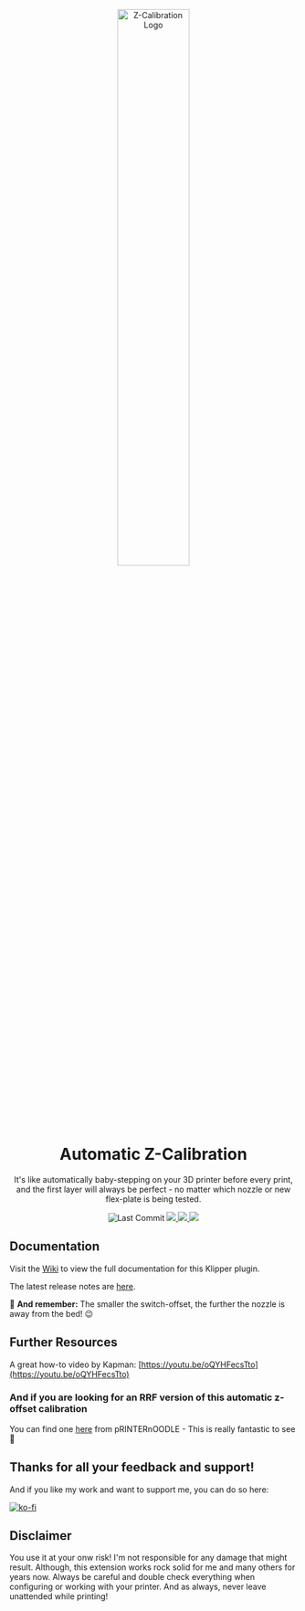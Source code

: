 <p align="center">
  <img src="https://repository-images.githubusercontent.com/365369551/ef2987a7-0faf-4844-91c9-f221e4112b4d" alt='Z-Calibration Logo' width='50%'>
  <h1 align="center">Automatic Z-Calibration</h1>
</p>

<p align="center">
It's like automatically baby-stepping on your 3D printer before every print, and the first layer will
always be perfect - no matter which nozzle or new flex-plate is being tested.
</p>

<p align="center">
    <a><img src="https://img.shields.io/github/last-commit/Bradford1040/klipper_z_calibration" alt="Last Commit"></a>
  <a aria-label="Stars" href="https://github.com/Bradford1040/klipper_z_calibration/stargazers">
    <img src="https://img.shields.io/github/stars/Bradford1040/klipper_z_calibration?style=flat-square">
  </a>
  <a aria-label="Forks" href="https://github.com/Bradford1040/klipper_z_calibration/network/members">
    <img src="https://img.shields.io/github/forks/Bradford1040/klipper_z_calibration?style=flat-square">
  </a>
  <a aria-label="License" href="https://github.com/Bradford1040/klipper_z_calibration/blob/master/LICENSE">
    <img src="https://img.shields.io/github/license/Bradford1040/klipper_z_calibration?style=flat-square">
  </a>
</p>

## Documentation

Visit the [Wiki](https://github.com/Bradford1040/klipper_z_calibration/wiki) to view the full documentation for this Klipper plugin.

The latest release notes are [here](https://github.com/Bradford1040/klipper_z_calibration/wiki/Changelog).

:pushpin: **And remember:** The smaller the switch-offset, the further the
 nozzle is away from the bed! :wink:

## Further Resources

A great how-to video by Kapman: [https://youtu.be/oQYHFecsTto](https://youtu.be/oQYHFecsTto)

### And if you are looking for an RRF version of this automatic z-offset calibration

You can find one [here](https://github.com/pRINTERnOODLE/Auto-Z-calibration-for-RRF-3.3-or-later-and-Klicky-Probe) from pRINTERnOODLE - This is really fantastic to see :tada:

## Thanks for all your feedback and support!

And if you like my work and want to support me, you can do so here:

[![ko-fi](https://ko-fi.com/img/githubbutton_sm.svg)](https://ko-fi.com/X8X1C0DTD)

## Disclaimer

You use it at your onw risk! I'm not responsible for any damage that might result. Although,
this extension works rock solid for me and many others for years now. Always be careful
and double check everything when configuring or working with your printer. And as always,
never leave unattended while printing!
